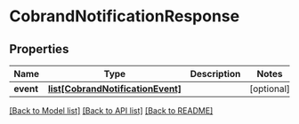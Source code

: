 # CobrandNotificationResponse

## Properties
Name | Type | Description | Notes
------------ | ------------- | ------------- | -------------
**event** | [**list[CobrandNotificationEvent]**](CobrandNotificationEvent.md) |  | [optional] 

[[Back to Model list]](../README.md#documentation-for-models) [[Back to API list]](../README.md#documentation-for-api-endpoints) [[Back to README]](../README.md)


